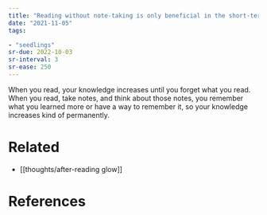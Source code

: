 ```yaml
---
title: "Reading without note-taking is only beneficial in the short-term"
date: "2021-11-05"
tags:

- "seedlings"
sr-due: 2022-10-03
sr-interval: 3
sr-ease: 250
---
```


When you read, your knowledge increases until you forget what you read. When you read, take notes, and think about those notes, you remember what you learned more or have a way to remember it, so your knowledge increases kind of permanently.

# Related

- [[thoughts/after-reading glow]]

# References